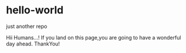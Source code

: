 # hello-world
just another repo


Hii Humans...!
If you land on this page,you are going to have a wonderful day ahead.
ThankYou!
